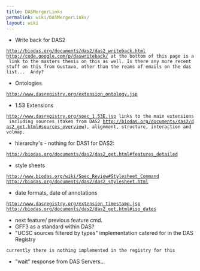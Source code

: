 ```yaml
---
title: DASMergerLinks
permalink: wiki/DASMergerLinks/
layout: wiki
---
```


-   Write back for DAS2

[`http://biodas.org/documents/das2/das2_writeback.html`](http://biodas.org/documents/das2/das2_writeback.html)  
[`http://code.google.com/p/daswriteback/`](http://code.google.com/p/daswriteback/)` at the bottom of this page is a link to the masters thesis on this as well. Is there any more recent stuff on this from Gustavo, other than the reams of emails on the das list...  Andy? `

-   Ontologies

[`http://www.dasregistry.org/extension_ontology.jsp`](http://www.dasregistry.org/extension_ontology.jsp)

-   1.53 Extensions

[`http://www.dasregistry.org/spec_1.53E.jsp`](http://www.dasregistry.org/spec_1.53E.jsp)` links to the main extensions including sources (taken from DAS2 `[`http://biodas.org/documents/das2/das2_get.html#sources_overview`](http://biodas.org/documents/das2/das2_get.html#sources_overview)`), alignment, structure, interaction and volmap.`

-   hierarchy's - nothing for DAS1 for DAS2:

[`http://biodas.org/documents/das2/das2_get.html#features_detailed`](http://biodas.org/documents/das2/das2_get.html#features_detailed)

-   style sheets

[`http://www.biodas.org/wiki/Spec_Review#Stylesheet_Command`](http://www.biodas.org/wiki/Spec_Review#Stylesheet_Command)  
[`http://biodas.org/documents/das2/das2_stylesheet.html`](http://biodas.org/documents/das2/das2_stylesheet.html)

-   date formats, date of annotations

[`http://www.dasregistry.org/extension_timestamp.jsp`](http://www.dasregistry.org/extension_timestamp.jsp)  
[`http://biodas.org/documents/das2/das2_get.html#iso_dates`](http://biodas.org/documents/das2/das2_get.html#iso_dates)

-   next feature/ previous feature cmd.
-   GFF3 as a standard within DAS?
-   "UCSC sources filtered by types" implementation catered for in the
    DAS Registry

`currently there is nothing implemented in the registry for this`

-   "wait" response from DAS Servers...

